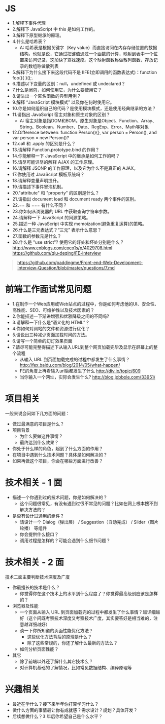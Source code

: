 # JS
* 1.解释下事件代理
* 2.解释下 JavaScript 中 this 是如何工作的。
* 3.解释下原型继承的原理。
* 4.什么是哈希表？
	* A: 哈希表是根据关键字（Key value）而直接访问在内存存储位置的数据结构。也就是说，它通过把键值通过一个函数的计算，映射到表中一个位置来访问记录，这加快了查找速度。这个映射函数称做散列函数，存放记录的数组称做散列表
* 5.解释下为什么接下来这段代码不是 IIFE(立即调用的函数表达式)：function foo(){ }();.
* 6.描述以下变量的区别：null，undefined 或 undeclared？
* 7.什么是闭包，如何使用它，为什么要使用它？
* 8.请举出一个匿名函数的典型用例？
* 9.解释 “JavaScript 模块模式” 以及你在何时使用它。
* 10.你是如何组织自己的代码？是使用模块模式，还是使用经典继承的方法？
* 11.请指出 JavaScript 宿主对象和原生对象的区别？
	* A: 宿主对象是指DOM和BOM。原生对象是Object、Function、Array、String、Boolean、Number、Date、RegExp、Error、Math等对象
* 12.Difference between: function Person(){}, var person = Person(), and var person = new Person()?
* 12.call 和 .apply 的区别是什么？
* 13.请解释 Function.prototype.bind 的作用？
* 14.你能解释一下 JavaScript 中的继承是如何工作的吗？
* 15.请尽可能详尽的解释 AJAX 的工作原理。
* 16.请解释 JSONP 的工作原理，以及它为什么不是真正的 AJAX。
* 17.你使用过 JavaScript 模板系统吗？
* 18.请解释变量声明提升。
* 19.请描述下事件冒泡机制。
* 20."attribute" 和 "property" 的区别是什么？
* 21.请指出 document load 和 document ready 两个事件的区别。
* 22.== 和 === 有什么不同？
* 23.你如何从浏览器的 URL 中获取查询字符串参数。
* 24.请解释一下 JavaScript 的同源策略。
* 25.描述一种 JavaScript 中实现 memoization(避免重复运算)的策略。
* 26.什么是三元表达式？“三元” 表示什么意思？
* 27.函数的参数元是什么？
* 28.什么是 "use strict"? 使用它的好处和坏处分别是什么？
http://www.cnblogs.com/coco1s/p/4029708.html
https://github.com/qiu-deqing/FE-interview

> https://github.com/paddingme/Front-end-Web-Development-Interview-Question/blob/master/questions/7.md

# 前端工作面试常见问题

* 1.在制作一个Web应用或Web站点的过程中，你是如何考虑他的UI、安全性、高性能、SEO、可维护性以及技术因素的？
* 2.你能描述一下渐进增强和优雅降级之间的不同吗?
* 3.请解释一下什么是“语义化的 HTML”？
* 4.你如何对网站的文件和资源进行优化？
* 5.请说出三种减少页面加载时间的方法。
* 6.请写一个简单的幻灯效果页面
* 7.请尽可能完整得描述下从输入URL到整个网页加载完毕及显示在屏幕上的整个流程
	* 从输入 URL 到页面加载完成的过程中都发生了什么事情？ http://fex.baidu.com/blog/2014/05/what-happen/
	* FE的角度上再看输入url后都发生了什么 http://div.io/topic/609
	* 当你输入一个网址，实际会发生什么? http://blog.jobbole.com/33951/


# 项目相关
一般来说会问如下几方面的问题：
* 做过最满意的项目是什么？
* 项目背景
	+ 为什么要做这件事情？
	+ 最终达到什么效果？
* 你处于什么样的角色，起到了什么方面的作用？
* 在项目中遇到什么技术问题？具体是如何解决的？
* 如果再做这个项目，你会在哪些方面进行改善？

# 技术相关 - 1 面
* 描述一个你遇到过的技术问题，你是如何解决的？
	+ 这个问题很常见，有没有遇到过很不常见的问题？比如在网上根本搜不到解决方法的？
* 是否有设计过通用的组件？
	+ 请设计一个 Dialog（弹出层） / Suggestion（自动完成） / Slider（图片轮播） 等组件
	+ 你会提供什么接口？
	+ 调用过程是怎样的？可能会遇到什么细节问题？

# 技术相关 - 2 面
技术二面主要判断技术深度及广度

* 你最擅长的技术是什么？
	* 你觉得你在这个技术上的水平到什么程度了？你觉得最高级别应该是怎样的？
* 浏览器及性能
	* 一个页面从输入 URL 到页面加载完的过程中都发生了什么事情？越详细越好（这个问既考察技术深度又考察技术广度，其实要答好是相当难的，注意越详细越好）
	* 谈一下你所知道的页面性能优化方法？
		* 这些优化方法背后的原理是什么？
		* 除了这些常规的，你还了解什么最新的方法么？
	* 如何分析页面性能？
* 其它
	* 除了前端以外还了解什么其它技术么？
	* 对计算机基础的了解情况，比如常见数据结构、编译原理等

# 兴趣相关
* 最近在学什么？接下来半年你打算学习什么？
* 做什么方面的事情最让你有成就感？需求设计？规划？具体开发？
* 后续想做什么？3 年后你希望自己是什么水平？